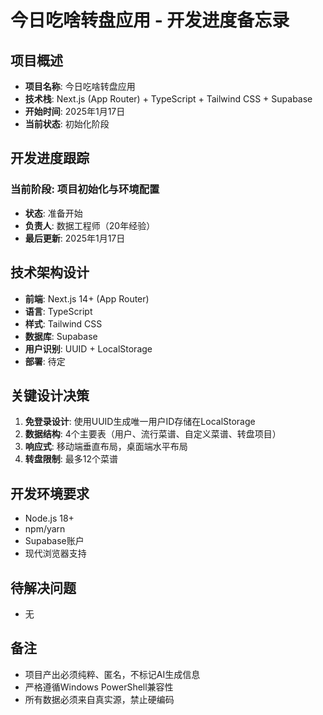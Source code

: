 # 今日吃啥转盘应用 - 开发进度备忘录

## 项目概述
- **项目名称**: 今日吃啥转盘应用
- **技术栈**: Next.js (App Router) + TypeScript + Tailwind CSS + Supabase
- **开始时间**: 2025年1月17日
- **当前状态**: 初始化阶段

## 开发进度跟踪

### 当前阶段: 项目初始化与环境配置
- **状态**: 准备开始
- **负责人**: 数据工程师（20年经验）
- **最后更新**: 2025年1月17日

## 技术架构设计
- **前端**: Next.js 14+ (App Router)
- **语言**: TypeScript
- **样式**: Tailwind CSS
- **数据库**: Supabase
- **用户识别**: UUID + LocalStorage
- **部署**: 待定

## 关键设计决策
1. **免登录设计**: 使用UUID生成唯一用户ID存储在LocalStorage
2. **数据结构**: 4个主要表（用户、流行菜谱、自定义菜谱、转盘项目）
3. **响应式**: 移动端垂直布局，桌面端水平布局
4. **转盘限制**: 最多12个菜谱

## 开发环境要求
- Node.js 18+
- npm/yarn
- Supabase账户
- 现代浏览器支持

## 待解决问题
- 无

## 备注
- 项目产出必须纯粹、匿名，不标记AI生成信息
- 严格遵循Windows PowerShell兼容性
- 所有数据必须来自真实源，禁止硬编码 